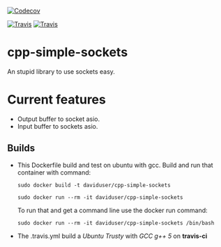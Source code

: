[![Codecov](https://img.shields.io/codecov/c/github/DavidUser/cpp-simple-sockets.svg)](https://codecov.io/gh/DavidUser/cpp-simple-sockets/)

[![Travis](https://img.shields.io/travis/DavidUser/cpp-simple-sockets.svg?maxAge=3600&label=build:%20GCC%205%20|%20C%2b%2b17%20)](https://travis-ci.org/DavidUser/cpp-simple-sockets)
[![Travis](https://img.shields.io/travis/DavidUser/cpp-simple-sockets.svg?maxAge=3600&label=build:%20Clang%203.3%20|%20C%2b%2b17%20)](https://travis-ci.org/DavidUser/cpp-simple-sockets)

# cpp-simple-sockets
An stupid library to use sockets easy. 

# Current features
* Output buffer to socket asio.
* Input buffer to sockets asio.

## Builds
* This Dockerfile build and test on ubuntu with gcc.
    Build and run that container with command:

    ```
    sudo docker build -t daviduser/cpp-simple-sockets

    sudo docker run --rm -it daviduser/cpp-simple-sockets
    ```
    To run that and get a command line use the docker run command:

    ```
    sudo docker run --rm -it daviduser/cpp-simple-sockets /bin/bash

    ```
* The .travis.yml build a _Ubuntu Trusty_ with _GCC g++ 5_ on **travis-ci**

